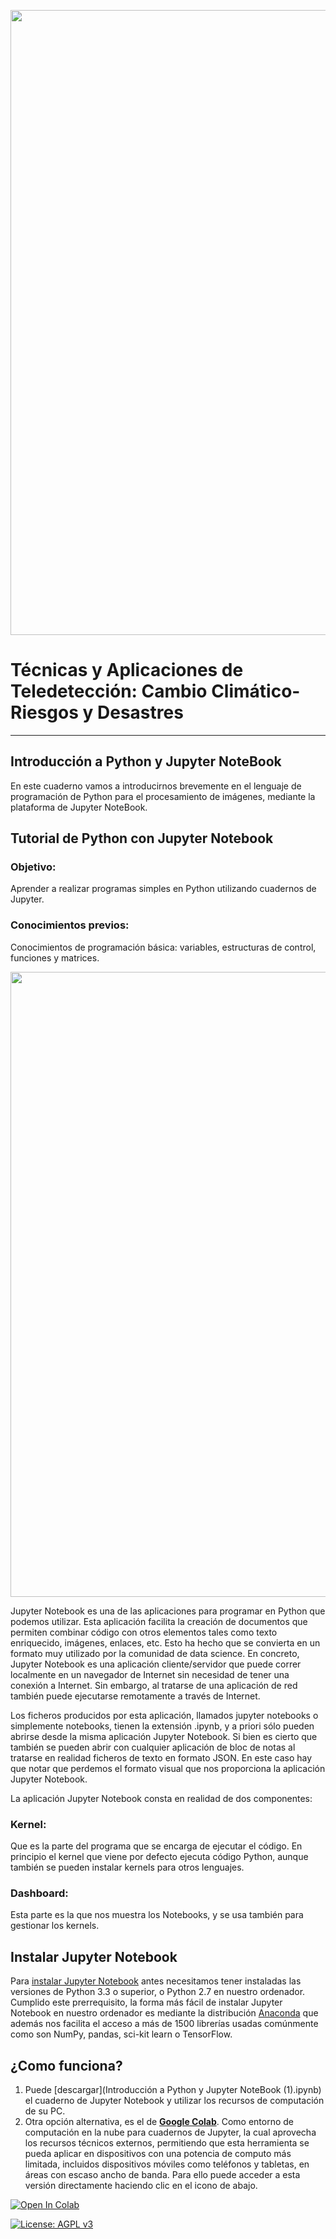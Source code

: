 <p><center> <img src="https://github.com/Alexanderariza/Analysis_CO2_level_Atm/blob/main/Img/logo_heat.png" width="1000"/> </p></center>

# Técnicas y Aplicaciones de Teledetección: Cambio Climático-Riesgos y Desastres

***

## Introducción a Python y Jupyter NoteBook
En este cuaderno vamos a introducirnos brevemente en el lenguaje de programación de Python para el procesamiento de imágenes, mediante la plataforma de Jupyter NoteBook.

## Tutorial de Python con Jupyter Notebook
### Objetivo: 
Aprender a realizar programas simples en Python utilizando cuadernos de Jupyter.

### Conocimientos previos: 
Conocimientos de programación básica: variables, estructuras de control, funciones y matrices.

<p><center> <img src="https://geekflare.com/wp-content/uploads/2019/11/jupyter-1.png" width="1000"/> </p></center>

Jupyter Notebook es una de las aplicaciones para programar en Python que podemos utilizar. Esta aplicación facilita la creación de documentos que permiten combinar código con otros elementos tales como texto enriquecido, imágenes, enlaces, etc. Esto ha hecho que se convierta en un formato muy utilizado por la comunidad de data science. En concreto, Jupyter Notebook es una aplicación cliente/servidor que puede correr localmente en un navegador de Internet sin necesidad de tener una conexión a Internet. Sin embargo, al tratarse de una aplicación de red también puede ejecutarse remotamente a través de Internet.

Los ficheros producidos por esta aplicación, llamados jupyter notebooks o simplemente notebooks, tienen la extensión .ipynb, y a priori sólo pueden abrirse desde la misma aplicación Jupyter Notebook. Si bien es cierto que también se pueden abrir con cualquier aplicación de bloc de notas al tratarse en realidad ficheros de texto en formato JSON. En este caso hay que notar que perdemos el formato visual que nos proporciona la aplicación Jupyter Notebook.

La aplicación Jupyter Notebook consta en realidad de dos componentes:

### Kernel: 
Que es la parte del programa que se encarga de ejecutar el código. En principio el kernel que viene por defecto ejecuta código Python, aunque también se pueden instalar kernels para otros lenguajes.
### Dashboard: 
Esta parte es la que nos muestra los Notebooks, y se usa también para gestionar los kernels.

## Instalar Jupyter Notebook
Para [instalar Jupyter Notebook](https://jupyter.org/install) antes necesitamos tener instaladas las versiones de Python 3.3 o superior, o Python 2.7 en nuestro ordenador. Cumplido este prerrequisito, la forma más fácil de instalar Jupyter Notebook en nuestro ordenador es mediante la distribución [Anaconda](https://www.anaconda.com/products/individual/) que además nos facilita el acceso a más de 1500 librerías usadas comúnmente como son NumPy, pandas, sci-kit learn o TensorFlow.

## ¿Como funciona?
1. Puede [descargar](Introducción a Python y Jupyter NoteBook (1).ipynb) el cuaderno de Jupyter Notebook y utilizar los recursos de computación de su PC. 
2. Otra opción alternativa, es el de [**Google Colab**]( https://colab.research.google.com). Como entorno de computación en la nube para cuadernos de Jupyter, la cual aprovecha los recursos técnicos externos, permitiendo que esta herramienta se pueda aplicar en dispositivos con una potencia de computo más limitada, incluidos dispositivos móviles como teléfonos y tabletas, en áreas con escaso ancho de banda. Para ello puede acceder a esta versión directamente haciendo clic en el icono de abajo.

[![Open In Colab](https://colab.research.google.com/assets/colab-badge.svg)](https://colab.research.google.com/drive/1-O17AVKvB3v-xu1AwfehQVit272NcH8I#scrollTo=Dy6dBj7KePyS)
  
[![License: AGPL v3](https://img.shields.io/badge/License-AGPL%20v3-blue.svg)](https://www.gnu.org/licenses/agpl-3.0)
